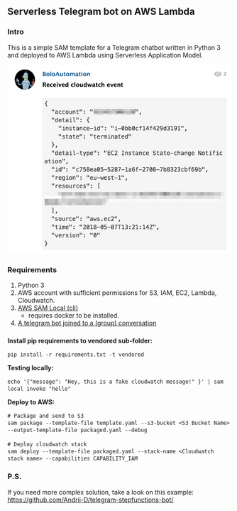 ## Serverless Telegram bot on AWS Lambda

### Intro
This is a simple SAM template for a Telegram chatbot written in 
Python 3 and deployed to AWS Lambda using Serverless Application
Model.

![Alt text](/screenshot.png?raw=true "Telegram screencap")

### Requirements
 1. Python 3
 2. AWS account with sufficient permissions for S3, IAM, EC2, Lambda, Cloudwatch.
 3. [AWS SAM Local (cli)](https://github.com/awslabs/aws-sam-local)
    * requires docker to be installed. 
 4. [A telegram bot joined to a (group) conversation](https://core.telegram.org/bots#creating-a-new-bot)

###

**Install pip requirements to vendored sub-folder:**

```
pip install -r requirements.txt -t vendored
```

**Testing locally:**

```
echo '{"message": "Hey, this is a fake cloudwatch message!" }' | sam local invoke "hello"
```

**Deploy to AWS:**

```
# Package and send to S3
sam package --template-file template.yaml --s3-bucket <S3 Bucket Name> --output-template-file packaged.yaml --debug

# Deploy cloudwatch stack
sam deploy --template-file packaged.yaml --stack-name <Cloudwatch stack name> --capabilities CAPABILITY_IAM
```

### P.S. 
If you need more complex solution, take a look on this example: https://github.com/Andrii-D/telegram-stepfunctions-bot/